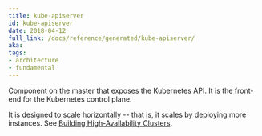 ```yaml
---
title: kube-apiserver
id: kube-apiserver
date: 2018-04-12
full_link: /docs/reference/generated/kube-apiserver/
aka: 
tags:
- architecture
- fundamental 
---
```

 Component on the master that exposes the Kubernetes API. It is the front-end for the Kubernetes control plane. 

<!--more--> 

It is designed to scale horizontally -- that is, it scales by deploying more instances. See [Building High-Availability Clusters](/docs/admin/high-availability/).

